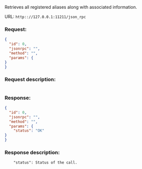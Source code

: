 Retrieves all registered aliases along with associated information.

URL: ```http:://127.0.0.1:11211/json_rpc```
### Request: 
```json
{
  "id": 0,
  "jsonrpc": "",
  "method": "",
  "params": {
}
}
```
### Request description: 
```

```
### Response: 
```json
{
  "id": 0,
  "jsonrpc": "",
  "method": "",
  "params": {
    "status": "OK"
}
}
```
### Response description: 
```
    "status": Status of the call.

```
